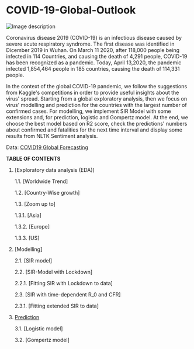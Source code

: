 # COVID-19-Global-Outlook

![Image description](https://cdn.downtoearth.org.in/library/large/2020-03-01/0.01792700_1583044755_coronavirus-illustration-carousel.jpg)

Coronavirus disease 2019 (COVID-19) is an infectious disease caused by severe acute respiratory syndrome. The first disease was identified in Dicember 2019 in Wuhan. 
On March 11 2020, after 118,000 people being infected in 114 Countries, and causing the death of 4,291 people, COVID-19 has been recognized as a pandemic.
Today, April 13,2020, the pandemic infected 1,854,464 people in 185 countries, causing the death of 114,331 people.

In the context of the global COVID-19 pandemic, we follow the suggestions from Kaggle's competitions in order to provide useful insights about the virus' spread. Starting from a global exploratory analysis, then we focus on virus' modelling and prediction for the countries with the largest number of confirmed cases. For modelling, we implement SIR Model with some extensions and, for prediction, logistic and Gompertz model. At the end, we choose the best model based on R2 score, check the predictions' numbers about confirmed and fatalities for the next time interval and display some results from NLTK Sentiment analysis. 

Data: [COVID19 Global Forecasting](https://www.kaggle.com/c/covid19-global-forecasting-week-4) 


**TABLE OF CONTENTS**

1. [Exploratory data analysis (EDA)]

    1.1. [Worldwide Trend]
    
    1.2. [Country-Wise growth]
    
    1.3. [Zoom up to]
    
      1.3.1. [Asia]
      
      1.3.2. [Europe]
      
      1.3.3. [US]
      
 2. [Modelling]

    2.1. [SIR model]
    
    2.2. [SIR-Model with Lockdown]
    
      2.2.1. [Fitting SIR with Lockdown to data]
      
    2.3. [SIR with time-dependent R_0 and CFR]
    
      2.3.1. [Fitting extended SIR to data]
      
  3. [Prediction](#section3)

     3.1. [Logistic model]
    
     3.2. [Gompertz model]
    
      
